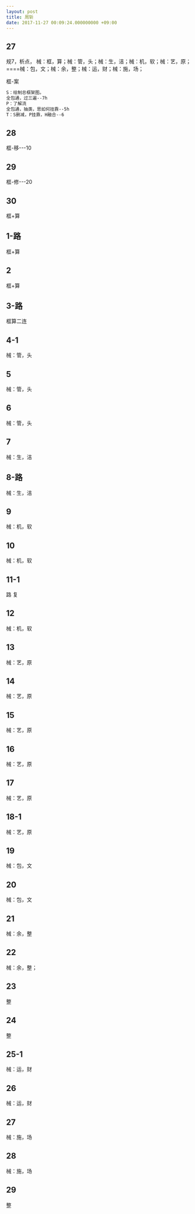 ```yaml
---
layout: post
title: 周斩
date: 2017-11-27 00:09:24.000000000 +09:00
---
```


## 27
规7，析点，   械：框，算；械：管，头；械：生，洁；械：机，软；械：艺，原；====械：包，文；械：余，整；械：运，财；械：施，场；

框-案
```bash
S：绘制总框架图。
全包通，过三遍--7h
P：了解流
全包通，抽类，思如何挂靠--5h
T：S删减，P挂靠，H融合--6
```
## 28
框-移---10
## 29
框-修---20
## 30
框+算
## 1-路
框+算
## 2
框+算
## 3-路
框算二连
## 4-1
械：管，头
## 5
械：管，头
## 6
械：管，头
## 7
械：生，洁
## 8-路
械：生，洁
## 9
械：机，软
## 10
械：机，软
## 11-1
路 复
## 12
械：机，软
## 13
械：艺，原
## 14
械：艺，原
## 15
械：艺，原
## 16
械：艺，原
## 17
械：艺，原
## 18-1
械：艺，原
## 19
械：包，文
## 20
械：包，文
## 21
械：余，整
## 22
械：余，整；
## 23
整
## 24
整
## 25-1
械：运，财
## 26
械：运，财
## 27
械：施，场
## 28
械：施，场
## 29
整

